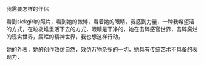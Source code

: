 我需要怎样的伴侣

看到sickgirl的照片，看到她的微博，看着她的眼睛，我感到力量，一种我希望活的方式，在垃圾堆里活下去的方式，眼睛是干净的，她在击碎感官世界，击碎腐烂的现实世界，腐烂的精神世界，我也想这样行动，

她的外表，她的创作效仿自然，效仿万物杂多的一切，她具有传统艺术不具备的表现力，